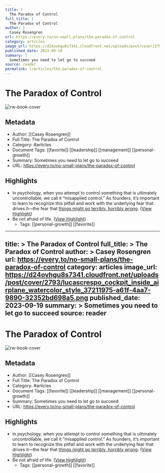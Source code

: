 ```yaml
---
title: |
  The Paradox of Control
full_title: |
  The Paradox of Control
author: |
  Casey Rosengren
url: https://every.to/no-small-plans/the-paradox-of-control
category: articles
image_url: https://d24ovhgu8s7341.cloudfront.net/uploads/post/cover/2793/lucascrespo_cockpit_inside_airplane_watercolor_style_37211975-a61f-4aa7-9890-32352bd698a5.png
published_date: 2023-09-19
summary: |
  Sometimes you need to let go to succeed
source: reader
permalink: l/articles/the-paradox-of-control
---
```

# The Paradox of Control

![rw-book-cover](https://d24ovhgu8s7341.cloudfront.net/uploads/post/cover/2793/lucascrespo_cockpit_inside_airplane_watercolor_style_37211975-a61f-4aa7-9890-32352bd698a5.png)

## Metadata
- Author: [[Casey Rosengren]]
- Full Title: The Paradox of Control
- Category: #articles
- Document Tags: [[favorite]] [[leadership]] [[management]] [[personal-growth]] 
- Summary: Sometimes you need to let go to succeed
- URL: https://every.to/no-small-plans/the-paradox-of-control

## Highlights
- In psychology, when you attempt to control something that is ultimately uncontrollable, we call it “misapplied control.” As founders, it’s important to learn to recognize this pitfall and work with the underlying fear that drives it—the fear that [things might go terribly, horribly wrong](https://www.amazon.com/Things-Might-Terribly-Horribly-Wrong/dp/1572247118). ([View Highlight](https://read.readwise.io/read/01hj8gsv8n4v2e3yh94qn5frxp))
- Be not afraid of life. ([View Highlight](https://read.readwise.io/read/01hj8gzj1ejfr7cwxtp0mec4wz))
    - Tags: [[personal-growth]] [[favorite]] 


---
title: >
  The Paradox of Control
full_title: >
  The Paradox of Control
author: >
  Casey Rosengren
url: https://every.to/no-small-plans/the-paradox-of-control
category: articles
image_url: https://d24ovhgu8s7341.cloudfront.net/uploads/post/cover/2793/lucascrespo_cockpit_inside_airplane_watercolor_style_37211975-a61f-4aa7-9890-32352bd698a5.png
published_date: 2023-09-19
summary: >
  Sometimes you need to let go to succeed
source: reader
---
# The Paradox of Control

![rw-book-cover](https://d24ovhgu8s7341.cloudfront.net/uploads/post/cover/2793/lucascrespo_cockpit_inside_airplane_watercolor_style_37211975-a61f-4aa7-9890-32352bd698a5.png)

## Metadata
- Author: [[Casey Rosengren]]
- Full Title: The Paradox of Control
- Category: #articles
- Document Tags: [[favorite]] [[leadership]] [[management]] [[personal-growth]] 
- Summary: Sometimes you need to let go to succeed
- URL: https://every.to/no-small-plans/the-paradox-of-control

## Highlights
- In psychology, when you attempt to control something that is ultimately uncontrollable, we call it “misapplied control.” As founders, it’s important to learn to recognize this pitfall and work with the underlying fear that drives it—the fear that [things might go terribly, horribly wrong](https://www.amazon.com/Things-Might-Terribly-Horribly-Wrong/dp/1572247118). ([View Highlight](https://read.readwise.io/read/01hj8gsv8n4v2e3yh94qn5frxp))
- Be not afraid of life. ([View Highlight](https://read.readwise.io/read/01hj8gzj1ejfr7cwxtp0mec4wz))
    - Tags: [[personal-growth]] [[favorite]] 


